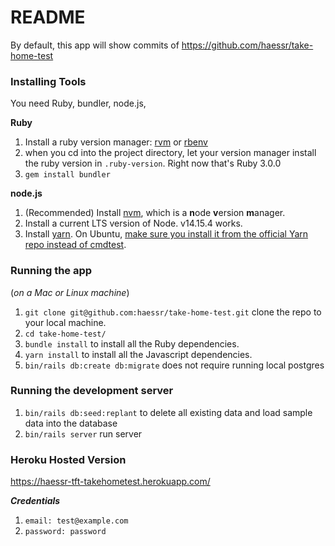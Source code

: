 # README

By default, this app will show commits of https://github.com/haessr/take-home-test

### Installing Tools

You need Ruby, bundler, node.js,

**Ruby**

1. Install a ruby version manager: [rvm](https://rvm.io/) or [rbenv](https://github.com/rbenv/rbenv)
1. when you cd into the project directory, let your version manager install the ruby version in `.ruby-version`. Right now that's Ruby 3.0.0
1. `gem install bundler`

**node.js**

1. (Recommended) Install [nvm](https://github.com/nvm-sh/nvm#installing-and-updating), which is a **n**ode **v**ersion **m**anager.
1. Install a current LTS version of Node. v14.15.4 works.
1. Install [yarn](https://classic.yarnpkg.com/en/docs/install). On Ubuntu, [make sure you install it from the official Yarn repo instead of cmdtest](https://classic.yarnpkg.com/en/docs/install/#debian-stable).

### Running the app

(*on a Mac or Linux machine*)

1. `git clone git@github.com:haessr/take-home-test.git` clone the repo to your local machine.
1. `cd take-home-test/`
1. `bundle install` to install all the Ruby dependencies.
1. `yarn install` to install all the Javascript dependencies.
1. `bin/rails db:create db:migrate` does not require running local postgres

### Running the development server

1. `bin/rails db:seed:replant` to delete all existing data and load sample data into the database
1. `bin/rails server` run server

### Heroku Hosted Version

https://haessr-tft-takehometest.herokuapp.com/

***Credentials***

1. `email: test@example.com`
1. `password: password`

